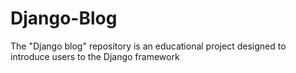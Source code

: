 # Django-Blog
The "Django blog" repository is an educational project designed to introduce users to the Django framework
